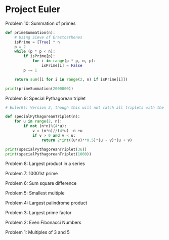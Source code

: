 # Project Euler
Problem 10: Summation of primes
```Python
def primeSummation(n):
    # Using Sieve of Erastosthenes
    isPrime = [True] * n
    p = 2
    while (p * p < n):
        if isPrime[p]:
            for i in range(p * p, n, p):
                isPrime[i] = False
        p += 1

    return sum([i for i in range(2, n) if isPrime[i]])

print(primeSummation(2000000))

```

Problem 9: Special Pythagorean triplet
```Python
# Euler9() Version 2, though this will not catch all triplets with the given sum.

def specialPythagoreanTriplet(n):
    for u in range(2, n):
        if not (n*n)%(4*u):
            v = (n*n)//(4*u) -n +u
            if v > 0 and v < u:
                return 2*int((u*v)**0.5)*(u - v)*(u + v)

print(specialPythagoreanTriplet(36))
print(specialPythagoreanTriplet(1000))

```

Problem 8: Largest product in a series

Problem 7: 10001st prime

Problem 6: Sum square difference

Problem 5: Smallest multiple

Problem 4: Largest palindrome product

Problem 3: Largest prime factor

Problem 2: Even Fibonacci Numbers

Problem 1: Multiples of 3 and 5
